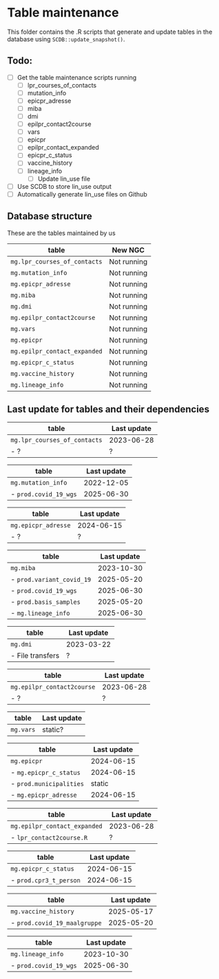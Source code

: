 # Table maintenance

This folder contains the .R scripts that generate and update tables in the database
using `SCDB::update_snapshot()`.

## Todo:

- [ ] Get the table maintenance scripts running
  - [ ] lpr_courses_of_contacts
  - [ ] mutation_info
  - [ ] epicpr_adresse
  - [ ] miba
  - [ ] dmi
  - [ ] epilpr_contact2course
  - [ ] vars
  - [ ] epicpr
  - [ ] epilpr_contact_expanded
  - [ ] epicpr_c_status
  - [ ] vaccine_history
  - [ ] lineage_info
    - [ ] Update lin_use file

- [ ] Use SCDB to store lin_use output
- [ ] Automatically generate lin_use files on Github

## Database structure

These are the tables maintained by us

| table                        | New NGC     |
|------------------------------|-------------|
| `mg.lpr_courses_of_contacts` | Not running |
| `mg.mutation_info`           | Not running |
| `mg.epicpr_adresse`          | Not running |
| `mg.miba`                    | Not running |
| `mg.dmi`                     | Not running |
| `mg.epilpr_contact2course`   | Not running |
| `mg.vars`                    | Not running |
| `mg.epicpr`                  | Not running |
| `mg.epilpr_contact_expanded` | Not running |
| `mg.epicpr_c_status`         | Not running |
| `mg.vaccine_history`         | Not running |
| `mg.lineage_info`            | Not running |

## Last update for tables and their dependencies

| table                        | Last update |
|------------------------------|-------------|
| `mg.lpr_courses_of_contacts` | 2023-06-28  |
| - ?                          | ?           |

| table                        | Last update |
|------------------------------|-------------|
| `mg.mutation_info`           | 2022-12-05  |
| - `prod.covid_19_wgs`        | 2025-06-30  |

| table                        | Last update |
|------------------------------|-------------|
| `mg.epicpr_adresse`          | 2024-06-15  |
| - ?                          | ?           |

| table                        | Last update |
|------------------------------|-------------|
| `mg.miba`                    | 2023-10-30  |
| - `prod.variant_covid_19`    | 2025-05-20  |
| - `prod.covid_19_wgs`        | 2025-06-30  |
| - `prod.basis_samples`       | 2025-05-20  |
| - `mg.lineage_info`          | 2025-06-30  |

| table                        | Last update |
|------------------------------|-------------|
| `mg.dmi`                     | 2023-03-22  |
| - File transfers             | ?           |

| table                        | Last update |
|------------------------------|-------------|
| `mg.epilpr_contact2course`   | 2023-06-28  |
| - ?                          | ?           |

| table                        | Last update |
|------------------------------|-------------|
| `mg.vars`                    | static?     |

| table                        | Last update |
|------------------------------|-------------|
| `mg.epicpr`                  | 2024-06-15  |
| - `mg.epicpr_c_status`       | 2024-06-15  |
| - `prod.municipalities`      | static      |
| - `mg.epicpr_adresse`        | 2024-06-15  |

| table                        | Last update |
|------------------------------|-------------|
| `mg.epilpr_contact_expanded` | 2023-06-28  |
| - `lpr_contact2course.R`     | ?           |

| table                        | Last update |
|------------------------------|-------------|
| `mg.epicpr_c_status`         | 2024-06-15  |
| - `prod.cpr3_t_person`       | 2024-06-15  |

| table                        | Last update |
|------------------------------|-------------|
| `mg.vaccine_history`         | 2025-05-17  |
| - `prod.covid_19_maalgruppe` | 2025-05-20  |

| table                        | Last update |
|------------------------------|-------------|
| `mg.lineage_info`            | 2023-10-30  |
| - `prod.covid_19_wgs`        | 2025-06-30  |
